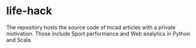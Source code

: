 # life-hack
The repository hosts the source code of tncad articles with a private motivation. Those include Sport performance and Web analytics in Python and Scala.
